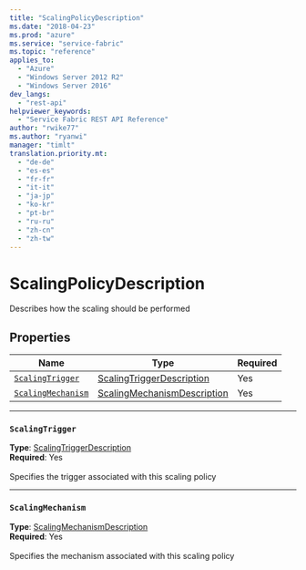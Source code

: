 ```yaml
---
title: "ScalingPolicyDescription"
ms.date: "2018-04-23"
ms.prod: "azure"
ms.service: "service-fabric"
ms.topic: "reference"
applies_to: 
  - "Azure"
  - "Windows Server 2012 R2"
  - "Windows Server 2016"
dev_langs: 
  - "rest-api"
helpviewer_keywords: 
  - "Service Fabric REST API Reference"
author: "rwike77"
ms.author: "ryanwi"
manager: "timlt"
translation.priority.mt: 
  - "de-de"
  - "es-es"
  - "fr-fr"
  - "it-it"
  - "ja-jp"
  - "ko-kr"
  - "pt-br"
  - "ru-ru"
  - "zh-cn"
  - "zh-tw"
---
```

# ScalingPolicyDescription

Describes how the scaling should be performed

## Properties
| Name | Type | Required |
| --- | --- | --- |
| [`ScalingTrigger`](#scalingtrigger) | [ScalingTriggerDescription](sfclient-v62-model-scalingtriggerdescription.md) | Yes |
| [`ScalingMechanism`](#scalingmechanism) | [ScalingMechanismDescription](sfclient-v62-model-scalingmechanismdescription.md) | Yes |

____
### `ScalingTrigger`
__Type__: [ScalingTriggerDescription](sfclient-v62-model-scalingtriggerdescription.md) <br/>
__Required__: Yes<br/>
<br/>
Specifies the trigger associated with this scaling policy

____
### `ScalingMechanism`
__Type__: [ScalingMechanismDescription](sfclient-v62-model-scalingmechanismdescription.md) <br/>
__Required__: Yes<br/>
<br/>
Specifies the mechanism associated with this scaling policy
